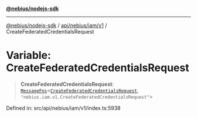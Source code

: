 [**@nebius/nodejs-sdk**](../../../../../README.md)

***

[@nebius/nodejs-sdk](../../../../../README.md) / [api/nebius/iam/v1](../README.md) / CreateFederatedCredentialsRequest

# Variable: CreateFederatedCredentialsRequest

> **CreateFederatedCredentialsRequest**: [`MessageFns`](../../../../../runtime/protos/core/interfaces/MessageFns.md)\<[`CreateFederatedCredentialsRequest`](../interfaces/CreateFederatedCredentialsRequest.md), `"nebius.iam.v1.CreateFederatedCredentialsRequest"`\>

Defined in: src/api/nebius/iam/v1/index.ts:5938
